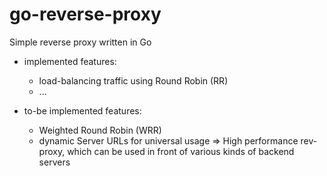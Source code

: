 # go-reverse-proxy
Simple reverse proxy written in Go
  
- implemented features:
  - load-balancing traffic using Round Robin (RR)
  - ...

- to-be implemented features:
  - Weighted Round Robin (WRR)
  - dynamic Server URLs for universal usage
    => High performance rev-proxy, which can be used in front of various kinds of backend servers
